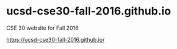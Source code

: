 # ucsd-cse30-fall-2016.github.io
CSE 30 website for Fall 2016

https://ucsd-cse30-fall-2016.github.io/
